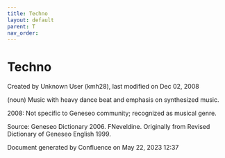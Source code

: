 ```yaml
---
title: Techno
layout: default
parent: T
nav_order:
---
```


# Techno

Created by  Unknown User (kmh28), last modified on Dec 02, 2008

(noun) Music with heavy dance beat and emphasis on synthesized music.

2008: Not specific to Geneseo community; recognized as musical genre.

Source: Geneseo Dictionary 2006. FNeveldine. Originally from Revised Dictionary of Geneseo English 1999.

Document generated by Confluence on May 22, 2023 12:37


